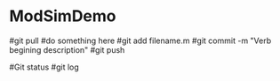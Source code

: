 # ModSimDemo
#git pull
#do something here
#git add filename.m
#git commit -m "Verb begining description"
#git push

#Git status
#git log
